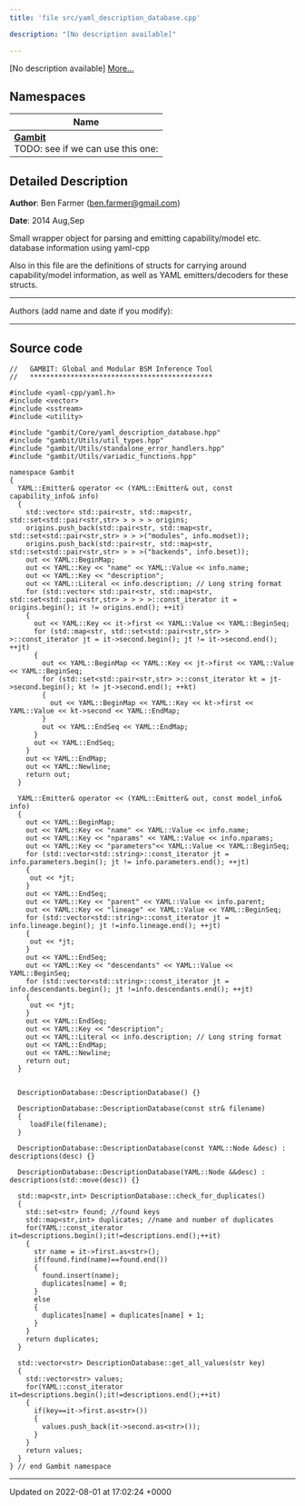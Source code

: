 ```yaml
---
title: 'file src/yaml_description_database.cpp'

description: "[No description available]"

---
```







[No description available] [More...](#detailed-description)

## Namespaces

| Name           |
| -------------- |
| **[Gambit](/documentation/code/namespaces/namespacegambit/)** <br>TODO: see if we can use this one:  |

## Detailed Description


**Author**: Ben Farmer ([ben.farmer@gmail.com](mailto:ben.farmer@gmail.com)) 

**Date**: 2014 Aug,Sep

Small wrapper object for parsing and emitting capability/model etc. database information using yaml-cpp

Also in this file are the definitions of structs for carrying around capability/model information, as well as YAML emitters/decoders for these structs.



------------------

Authors (add name and date if you modify):



------------------




## Source code

```
//   GAMBIT: Global and Modular BSM Inference Tool
//   *********************************************

#include <yaml-cpp/yaml.h>
#include <vector>
#include <sstream>
#include <utility>

#include "gambit/Core/yaml_description_database.hpp"
#include "gambit/Utils/util_types.hpp"
#include "gambit/Utils/standalone_error_handlers.hpp"
#include "gambit/Utils/variadic_functions.hpp"

namespace Gambit
{
  YAML::Emitter& operator << (YAML::Emitter& out, const capability_info& info)
  {
    std::vector< std::pair<str, std::map<str, std::set<std::pair<str,str> > > > > origins;
    origins.push_back(std::pair<str, std::map<str, std::set<std::pair<str,str> > > >("modules", info.modset));
    origins.push_back(std::pair<str, std::map<str, std::set<std::pair<str,str> > > >("backends", info.beset));
    out << YAML::BeginMap;
    out << YAML::Key << "name" << YAML::Value << info.name;
    out << YAML::Key << "description";
    out << YAML::Literal << info.description; // Long string format
    for (std::vector< std::pair<str, std::map<str, std::set<std::pair<str,str> > > > >::const_iterator it = origins.begin(); it != origins.end(); ++it)
    {
      out << YAML::Key << it->first << YAML::Value << YAML::BeginSeq;
      for (std::map<str, std::set<std::pair<str,str> > >::const_iterator jt = it->second.begin(); jt != it->second.end(); ++jt)
      {
        out << YAML::BeginMap << YAML::Key << jt->first << YAML::Value << YAML::BeginSeq;
        for (std::set<std::pair<str,str> >::const_iterator kt = jt->second.begin(); kt != jt->second.end(); ++kt)
        {
          out << YAML::BeginMap << YAML::Key << kt->first << YAML::Value << kt->second << YAML::EndMap; 
        }
        out << YAML::EndSeq << YAML::EndMap;
      }
      out << YAML::EndSeq;
    }
    out << YAML::EndMap;  
    out << YAML::Newline;
    return out;
  }
  
  YAML::Emitter& operator << (YAML::Emitter& out, const model_info& info)
  {
    out << YAML::BeginMap;
    out << YAML::Key << "name" << YAML::Value << info.name;
    out << YAML::Key << "nparams" << YAML::Value << info.nparams;
    out << YAML::Key << "parameters"<< YAML::Value << YAML::BeginSeq;
    for (std::vector<std::string>::const_iterator jt = info.parameters.begin(); jt != info.parameters.end(); ++jt)
    {
     out << *jt;
    }
    out << YAML::EndSeq;
    out << YAML::Key << "parent" << YAML::Value << info.parent;
    out << YAML::Key << "lineage" << YAML::Value << YAML::BeginSeq;
    for (std::vector<std::string>::const_iterator jt = info.lineage.begin(); jt !=info.lineage.end(); ++jt)
    {
     out << *jt;
    }
    out << YAML::EndSeq;
    out << YAML::Key << "descendants" << YAML::Value << YAML::BeginSeq;
    for (std::vector<std::string>::const_iterator jt = info.descendants.begin(); jt !=info.descendants.end(); ++jt)
    {
     out << *jt;
    }
    out << YAML::EndSeq;
    out << YAML::Key << "description";
    out << YAML::Literal << info.description; // Long string format
    out << YAML::EndMap;  
    out << YAML::Newline;
    return out;
  }


  DescriptionDatabase::DescriptionDatabase() {}

  DescriptionDatabase::DescriptionDatabase(const str& filename)
  {
     loadFile(filename);
  }

  DescriptionDatabase::DescriptionDatabase(const YAML::Node &desc) : descriptions(desc) {}
  
  DescriptionDatabase::DescriptionDatabase(YAML::Node &&desc) : descriptions(std::move(desc)) {}

  std::map<str,int> DescriptionDatabase::check_for_duplicates()
  {
    std::set<str> found; //found keys
    std::map<str,int> duplicates; //name and number of duplicates
    for(YAML::const_iterator it=descriptions.begin();it!=descriptions.end();++it) 
    {
      str name = it->first.as<str>();
      if(found.find(name)==found.end())
      {
        found.insert(name);
        duplicates[name] = 0;
      }
      else
      {
        duplicates[name] = duplicates[name] + 1;   
      }         
    }
    return duplicates;
  }
  
  std::vector<str> DescriptionDatabase::get_all_values(str key)
  {
    std::vector<str> values;
    for(YAML::const_iterator it=descriptions.begin();it!=descriptions.end();++it) 
    {
      if(key==it->first.as<str>())
      {
        values.push_back(it->second.as<str>());
      }
    }
    return values;
  } 
} // end Gambit namespace
```


-------------------------------

Updated on 2022-08-01 at 17:02:24 +0000
